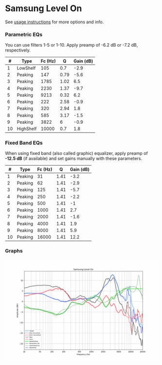 # Samsung Level On
See [usage instructions](https://github.com/jaakkopasanen/AutoEq#usage) for more options and info.

### Parametric EQs
You can use filters 1-5 or 1-10. Apply preamp of -6.2 dB or -7.2 dB, respectively.

|   # | Type      |   Fc (Hz) |    Q |   Gain (dB) |
|-----|-----------|-----------|------|-------------|
|   1 | LowShelf  |       105 | 0.7  |        -2.9 |
|   2 | Peaking   |       147 | 0.79 |        -5.6 |
|   3 | Peaking   |      1785 | 1.02 |         6.5 |
|   4 | Peaking   |      2230 | 1.37 |        -9.7 |
|   5 | Peaking   |      9213 | 0.32 |         6.2 |
|   6 | Peaking   |       222 | 2.58 |        -0.9 |
|   7 | Peaking   |       320 | 2.94 |         1.8 |
|   8 | Peaking   |       585 | 3.17 |        -1.5 |
|   9 | Peaking   |      3822 | 6    |        -0.9 |
|  10 | HighShelf |     10000 | 0.7  |         1.8 |

### Fixed Band EQs
When using fixed band (also called graphic) equalizer, apply preamp of **-12.5 dB** (if available) and set gains manually with these parameters.

|   # | Type    |   Fc (Hz) |    Q |   Gain (dB) |
|-----|---------|-----------|------|-------------|
|   1 | Peaking |        31 | 1.41 |        -3.2 |
|   2 | Peaking |        62 | 1.41 |        -2.9 |
|   3 | Peaking |       125 | 1.41 |        -5.7 |
|   4 | Peaking |       250 | 1.41 |        -2.2 |
|   5 | Peaking |       500 | 1.41 |        -1   |
|   6 | Peaking |      1000 | 1.41 |         2.7 |
|   7 | Peaking |      2000 | 1.41 |        -1.6 |
|   8 | Peaking |      4000 | 1.41 |         1.9 |
|   9 | Peaking |      8000 | 1.41 |         5.9 |
|  10 | Peaking |     16000 | 1.41 |        12.2 |

### Graphs
![](./Samsung%20Level%20On.png)
